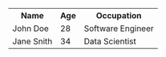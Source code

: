 <table>
    <tr>
        <th>Name</th>
        <th>Age</th>
        <th>Occupation</th>
    </tr>
    <tr>
        <td>John Doe</td>
        <td>28</td>
        <td>Software Engineer</td>
    </tr>
    <tr>
        <td>Jane Snith</td>
        <td>34</td>
        <td>Data Scientist</td>
    </tr>
</table>
